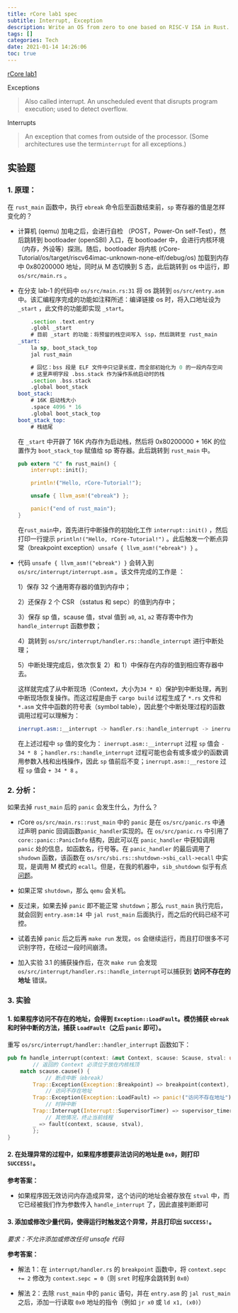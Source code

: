 ```yaml
---
title: rCore lab1 spec
subtitle: Interrupt, Exception
description: Write an OS from zero to one based on RISC-V ISA in Rust. 
tags: []
categories: Tech
date: 2021-01-14 14:26:06
toc: true
---
```


[rCore lab1](https://rcore-os.github.io/rCore-Tutorial-deploy/docs/lab-1/practice.html)

Exceptions

>   Also called interrupt. An unscheduled event that disrupts program execution; used to detect overflow.

Interrupts

>   An exception that comes from outside of the processor. (Some architectures use the term`interrupt` for all exceptions.)

<!--more-->

## 实验题

### 1.  原理：
在 `rust_main` 函数中，执行 `ebreak` 命令后至函数结束前，`sp` 寄存器的值是怎样变化的？

- 计算机 (qemu) 加电之后，会进行自检 （POST，Power-On self-Test），然后跳转到 bootloader (openSBI) 入口，在 bootloader 中，会进行内核环境（内存，外设等）探测。随后，bootloader 将内核 (rCore-Tutorial/os/target/riscv64imac-unknown-none-elf/debug/os) 加载到内存中 0x80200000 地址，同时从 M 态切换到 S 态，此后跳转到 os 中运行，即 `os/src/main.rs` 。 

- 在分支 lab-1 的代码中 `os/src/main.rs:31` 将 os 跳转到 `os/src/entry.asm` 中。该汇编程序完成的功能如注释所述：编译链接 os 时，将入口地址设为 `_start` ，此文件的功能即实现 `_start`。

    ```asm
        .section .text.entry
        .globl _start
        # 目前 _start 的功能：将预留的栈空间写入 $sp，然后跳转至 rust_main
    _start:
        la sp, boot_stack_top
        jal rust_main

        # 回忆：bss 段是 ELF 文件中只记录长度，而全部初始化为 0 的一段内存空间
        # 这里声明字段 .bss.stack 作为操作系统启动时的栈
        .section .bss.stack
        .global boot_stack
    boot_stack:
        # 16K 启动栈大小
        .space 4096 * 16
        .global boot_stack_top
    boot_stack_top:
        # 栈结尾
    ```
    在 `_start` 中开辟了 16K 内存作为启动栈，然后将 0x80200000 + 16K 的位置作为 `boot_stack_top` 赋值给 sp 寄存器。此后跳转到 `rust_main` 中。
    ```rust
    pub extern "C" fn rust_main() {
        interrupt::init();

        println!("Hello, rCore-Tutorial!");

        unsafe { llvm_asm!("ebreak") };

        panic!("end of rust_main");
    }
    ```
    在`rust_main`中，首先进行中断操作的初始化工作 `interrupt::init()` ，然后打印一行提示 `println!("Hello, rCore-Tutorial!")` 。此后触发一个断点异常（breakpoint exception）`unsafe { llvm_asm!("ebreak") }` 。

- 代码 `unsafe { llvm_asm!("ebreak") }` 会转入到 `os/src/interrupt/interrupt.asm` 。该文件完成的工作是 ：

    1）保存 32 个通用寄存器的值到内存中；

    2）还保存 2 个 CSR （sstatus 和 sepc）的值到内存中；

    3）保存 sp 值，scause 值，stval 值到 `a0`, `a1`, `a2` 寄存寄中作为 `handle_interrupt` 函数参数；

    4）跳转到 `os/src/interrupt/handler.rs::handle_interrupt` 进行中断处理；

    5）中断处理完成后，依次恢复 2）和 1）中保存在内存的值到相应寄存器中去。

     这样就完成了从中断现场（Context，大小为`34 * 8`）保护到中断处理，再到中断现场恢复操作。而这过程是由于 `cargo build` 过程生成了 `*.rs` 文件和 `*.asm` 文件中函数的符号表（symbol table），因此整个中断处理过程的函数调用过程可以理解为：

    ```asm
    inerrupt.asm::__interrupt -> handler.rs::handle_interrupt -> inerrupt.asm::__restore
    ```

     在上述过程中 `sp` 值的变化为： `inerrupt.asm::__interrupt` 过程 `sp` 值会 `- 34 * 8` ；`handler.rs::handle_interrupt` 过程可能也会有或多或少的函数调用参数入栈和出栈操作，因此 `sp` 值前后不变；`inerrupt.asm::__restore` 过程 `sp` 值会 `+ 34 * 8` 。

### 2.  分析：
如果去掉 `rust_main` 后的 `panic` 会发生什么，为什么？

- rCore `os/src/main.rs::rust_main` 中的 `panic` 是在 `os/src/panic.rs` 中通过声明 panic 回调函数`panic_handler`实现的。在 `os/src/panic.rs` 中引用了 `core::panic::PanicInfo` 结构，因此可以在 `panic_handler` 中获知调用 `panic` 处的信息，如函数名，行号等。在 `panic_handler` 的最后调用了 `shudown` 函数，该函数在 `os/src/sbi.rs::shutdown->sbi_call->ecall` 中实现，是调用 M 模式的 `ecall`。但是，在我的机器中，`sib_shutdown` 似乎有点[问题](https://github.com/rcore-os/rCore-Tutorial/issues/127)。

- 如果正常 `shutdown`，那么 `qemu` 会关机。

- 反过来，如果去掉 `panic` 即不能正常 `shutdown`；那么  `rust_main` 执行完后，就会回到 `entry.asm:14 `中 `jal rust_main` 后面执行，而之后的代码已经不可控。

- 试着去掉 `panic` 后之后再 `make run` 发现，`os` 会继续运行，而且打印很多不可识别字符，在经过一段时间崩溃。

- 加入实验 3.1 的捕获操作后，在次 `make run` 会发现 `os/src/interrupt/handler.rs::handle_interrupt`可以捕获到 **访问不存在的地址** 错误。

### 3.  实验

#### 1. 如果程序访问不存在的地址，会得到 `Exception::LoadFault`。模仿捕获 `ebreak` 和时钟中断的方法，捕获 `LoadFault`（之后 `panic` 即可）。

重写 `os/src/interrupt/handler::handler_interrupt` 函数如下：

```rust
pub fn handle_interrupt(context: &mut Context, scause: Scause, stval: usize) {
        // 返回的 Context 必须位于放在内核栈顶
    match scause.cause() {
            // 断点中断（ebreak）
        Trap::Exception(Exception::Breakpoint) => breakpoint(context),
            // 访问不存在地址
        Trap::Exception(Exception::LoadFault) => panic!("访问不存在地址"),
            // 时钟中断
        Trap::Interrupt(Interrupt::SupervisorTimer) => supervisor_timer(context),
            // 其他情况，终止当前线程
        _ => fault(context, scause, stval),
        };
}
```

#### 2. 在处理异常的过程中，如果程序想要非法访问的地址是 `0x0`，则打印 `SUCCESS!`。

**参考答案：**

- 如果程序因无效访问内存造成异常，这个访问的地址会被存放在 `stval` 中，而它已经被我们作为参数传入 `handle_interrupt` 了，因此直接判断即可


#### 3. 添加或修改少量代码，使得运行时触发这个异常，并且打印出 `SUCCESS!`。

*要求：不允许添加或修改任何 unsafe 代码*

**参考答案：**

- 解法 1：在 `interrupt/handler.rs` 的 `breakpoint` 函数中，将 `context.sepc += 2` 修改为 `context.sepc = 0`（则 `sret` 时程序会跳转到 `0x0`）

- 解法 2：去除 `rust_main` 中的 `panic` 语句，并在 `entry.asm` 的 `jal rust_main` 之后，添加一行读取 `0x0` 地址的指令（例如 `jr x0` 或 `ld x1, (x0)`）
